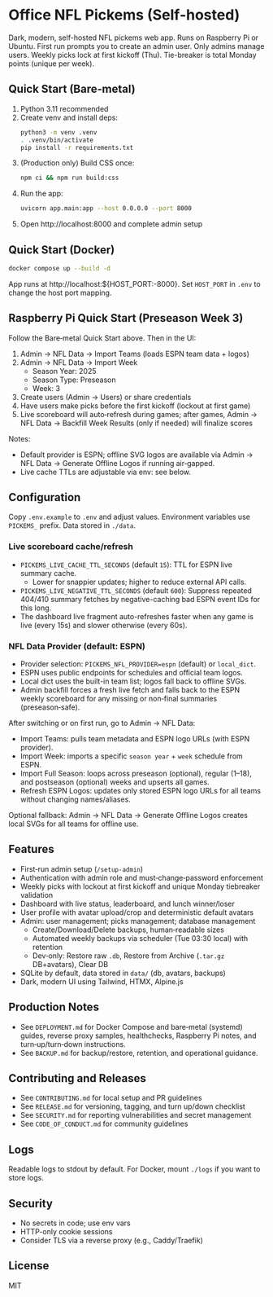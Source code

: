 # Office NFL Pickems (Self-hosted)

Dark, modern, self-hosted NFL pickems web app. Runs on Raspberry Pi or Ubuntu. First run prompts you to create an admin user. Only admins manage users. Weekly picks lock at first kickoff (Thu). Tie-breaker is total Monday points (unique per week).

## Quick Start (Bare‑metal)

1. Python 3.11 recommended
2. Create venv and install deps:
   ```bash
   python3 -m venv .venv
   . .venv/bin/activate
   pip install -r requirements.txt
   ```
3. (Production only) Build CSS once:
   ```bash
   npm ci && npm run build:css
   ```
4. Run the app:
   ```bash
   uvicorn app.main:app --host 0.0.0.0 --port 8000
   ```
5. Open http://localhost:8000 and complete admin setup

## Quick Start (Docker)

```bash
docker compose up --build -d
```
App runs at http://localhost:${HOST_PORT:-8000}. Set `HOST_PORT` in `.env` to change the host port mapping.

## Raspberry Pi Quick Start (Preseason Week 3)

Follow the Bare‑metal Quick Start above. Then in the UI:

1. Admin → NFL Data → Import Teams (loads ESPN team data + logos)
2. Admin → NFL Data → Import Week
   - Season Year: 2025
   - Season Type: Preseason
   - Week: 3
3. Create users (Admin → Users) or share credentials
4. Have users make picks before the first kickoff (lockout at first game)
5. Live scoreboard will auto‑refresh during games; after games, Admin → NFL Data → Backfill Week Results (only if needed) will finalize scores

Notes:
- Default provider is ESPN; offline SVG logos are available via Admin → NFL Data → Generate Offline Logos if running air‑gapped.
- Live cache TTLs are adjustable via env: see below.

## Configuration

Copy `.env.example` to `.env` and adjust values. Environment variables use `PICKEMS_` prefix. Data stored in `./data`.

### Live scoreboard cache/refresh

- `PICKEMS_LIVE_CACHE_TTL_SECONDS` (default `15`): TTL for ESPN live summary cache.
  - Lower for snappier updates; higher to reduce external API calls.
- `PICKEMS_LIVE_NEGATIVE_TTL_SECONDS` (default `600`): Suppress repeated 404/410 summary fetches by negative-caching bad ESPN event IDs for this long.
- The dashboard live fragment auto-refreshes faster when any game is live (every 15s) and slower otherwise (every 60s).

### NFL Data Provider (default: ESPN)

- Provider selection: `PICKEMS_NFL_PROVIDER=espn` (default) or `local_dict`.
- ESPN uses public endpoints for schedules and official team logos.
- Local dict uses the built-in team list; logos fall back to offline SVGs.
- Admin backfill forces a fresh live fetch and falls back to the ESPN weekly scoreboard for any missing or non‑final summaries (preseason‑safe).

After switching or on first run, go to Admin → NFL Data:

- Import Teams: pulls team metadata and ESPN logo URLs (with ESPN provider).
- Import Week: imports a specific `season year` + `week` schedule from ESPN.
- Import Full Season: loops across preseason (optional), regular (1–18), and postseason (optional) weeks and upserts all games.
- Refresh ESPN Logos: updates only stored ESPN logo URLs for all teams without changing names/aliases.

Optional fallback: Admin → NFL Data → Generate Offline Logos creates local SVGs for all teams for offline use.

## Features

- First‑run admin setup (`/setup-admin`)
- Authentication with admin role and must‑change‑password enforcement
- Weekly picks with lockout at first kickoff and unique Monday tiebreaker validation
- Dashboard with live status, leaderboard, and lunch winner/loser
- User profile with avatar upload/crop and deterministic default avatars
- Admin: user management; picks management; database management
  - Create/Download/Delete backups, human‑readable sizes
  - Automated weekly backups via scheduler (Tue 03:30 local) with retention
  - Dev‑only: Restore raw `.db`, Restore from Archive (`.tar.gz` DB+avatars), Clear DB
- SQLite by default, data stored in `data/` (db, avatars, backups)
- Dark, modern UI using Tailwind, HTMX, Alpine.js

## Production Notes

- See `DEPLOYMENT.md` for Docker Compose and bare‑metal (systemd) guides, reverse proxy samples, healthchecks, Raspberry Pi notes, and turn‑up/turn‑down instructions.
- See `BACKUP.md` for backup/restore, retention, and operational guidance.

## Contributing and Releases

- See `CONTRIBUTING.md` for local setup and PR guidelines
- See `RELEASE.md` for versioning, tagging, and turn up/down checklist
- See `SECURITY.md` for reporting vulnerabilities and secret management
- See `CODE_OF_CONDUCT.md` for community guidelines

## Logs

Readable logs to stdout by default. For Docker, mount `./logs` if you want to store logs.

## Security

- No secrets in code; use env vars
- HTTP-only cookie sessions
- Consider TLS via a reverse proxy (e.g., Caddy/Traefik)

## License

MIT
